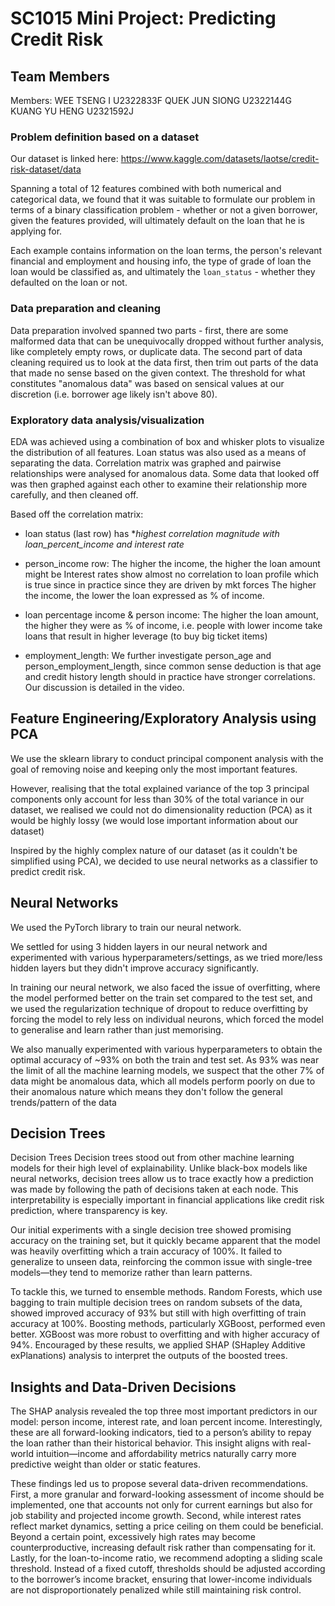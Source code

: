 # SC1015 Mini Project: Predicting Credit Risk

## Team Members

Members:
WEE TSENG I U2322833F
QUEK JUN SIONG U2322144G
KUANG YU HENG U2321592J

### Problem definition based on a dataset

Our dataset is linked here: https://www.kaggle.com/datasets/laotse/credit-risk-dataset/data

Spanning a total of 12 features combined with both numerical and categorical data, we found that it was suitable to formulate our problem in terms of a binary classification problem - whether or not a given borrower, given the features provided, will ultimately default on the loan that he is applying for.

Each example contains information on the loan terms, the person's relevant financial and employment and housing info, the type of grade of loan the loan would be classified as, and ultimately the `loan_status` - whether they defaulted on the loan or not.

### Data preparation and cleaning

Data preparation involved spanned two parts - first, there are some malformed data that can be unequivocally dropped without further analysis, like completely empty rows, or duplicate data. The second part of data cleaning required us to look at the data first, then trim out parts of the data that made no sense based on the given context. The threshold for what constitutes "anomalous data" was based on sensical values at our discretion (i.e. borrower age likely isn't above 80).

### Exploratory data analysis/visualization

EDA was achieved using a combination of box and whisker plots to visualize the distribution of all features. Loan status was also used as a means of separating the data.
Correlation matrix was graphed and pairwise relationships were analysed for anomalous data. Some data that looked off was then graphed against each other to examine their relationship more carefully, and then cleaned off.

Based off the correlation matrix:

- loan status (last row) has \*_highest correlation magnitude with loan_percent_income and interest rate_

- person_income row:
  The higher the income, the higher the loan amount might be
  Interest rates show almost no correlation to loan profile which is true since in practice since they are driven by mkt forces
  The higher the income, the lower the loan expressed as % of income.

- loan percentage income & person income:
  The higher the loan amount, the higher they were as % of income, i.e. people with lower income take loans that result in higher leverage (to buy big ticket items)

- employment_length:
  We further investigate person_age and person_employment_length, since common sense deduction is that age and credit history length should in practice have stronger correlations. Our discussion is detailed in the video.

## Feature Engineering/Exploratory Analysis using PCA

We use the sklearn library to conduct principal component analysis with the goal of removing noise and keeping only the most important features.

However, realising that the total explained variance of the top 3 principal components only account for less than 30% of the total variance in our dataset, we realised we could not do dimensionality reduction (PCA) as it would be highly lossy (we would lose important information about our dataset)

Inspired by the highly complex nature of our dataset (as it couldn't be simplified using PCA), we decided to use neural networks as a classifier to predict credit risk.

## Neural Networks

We used the PyTorch library to train our neural network.

We settled for using 3 hidden layers in our neural network and experimented with various hyperparameters/settings, as we tried more/less hidden layers but they didn't improve accuracy significantly.

In training our neural network, we also faced the issue of overfitting, where the model performed better on the train set compared to the test set, and we used the regularization technique of dropout to reduce overfitting by forcing the model to rely less on individual neurons, which forced the model to generalise and learn rather than just memorising.

We also manually experimented with various hyperparameters to obtain the optimal accuracy of ~93% on both the train and test set.
As 93% was near the limit of all the machine learning models, we suspect that the other 7% of data might be anomalous data, which all models perform poorly on due to their anomalous nature which means they don't follow the general trends/pattern of the data

## Decision Trees

Decision Trees
Decision trees stood out from other machine learning models for their high level of explainability. Unlike black-box models like neural networks, decision trees allow us to trace exactly how a prediction was made by following the path of decisions taken at each node. This interpretability is especially important in financial applications like credit risk prediction, where transparency is key.

Our initial experiments with a single decision tree showed promising accuracy on the training set, but it quickly became apparent that the model was heavily overfitting which a train accuracy of 100%. It failed to generalize to unseen data, reinforcing the common issue with single-tree models—they tend to memorize rather than learn patterns.

To tackle this, we turned to ensemble methods. Random Forests, which use bagging to train multiple decision trees on random subsets of the data, showed improved accuracy of 93% but still with high overfitting of train accuracy at 100%. Boosting methods, particularly XGBoost, performed even better. XGBoost was more robust to overfitting and with higher accuracy of 94%. Encouraged by these results, we applied SHAP (SHapley Additive exPlanations) analysis to interpret the outputs of the boosted trees.

## Insights and Data-Driven Decisions 
The SHAP analysis revealed the top three most important predictors in our model: person income, interest rate, and loan percent income. Interestingly, these are all forward-looking indicators, tied to a person’s ability to repay the loan rather than their historical behavior. This insight aligns with real-world intuition—income and affordability metrics naturally carry more predictive weight than older or static features.

These findings led us to propose several data-driven recommendations. First, a more granular and forward-looking assessment of income should be implemented, one that accounts not only for current earnings but also for job stability and projected income growth. Second, while interest rates reflect market dynamics, setting a price ceiling on them could be beneficial. Beyond a certain point, excessively high rates may become counterproductive, increasing default risk rather than compensating for it. Lastly, for the loan-to-income ratio, we recommend adopting a sliding scale threshold. Instead of a fixed cutoff, thresholds should be adjusted according to the borrower’s income bracket, ensuring that lower-income individuals are not disproportionately penalized while still maintaining risk control.


